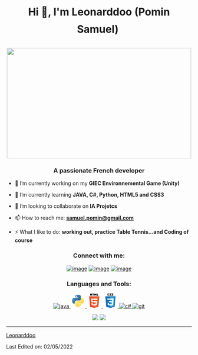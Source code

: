 <h1 align="center">Hi 👋, I'm Leonarddoo (Pomin Samuel) <img height="40"</h1>
<br>
<br>
<img align="center" width="500" height="300" alt="" src="https://media.giphy.com/media/qgQUggAC3Pfv687qPC/giphy.gif">
<h3 align="center">A passionate French developer</h3>

- 🔭 I’m currently working on my **GIEC Environnemental Game (Unity)**

- 🌱 I’m currently learning **JAVA, C#, Python, HTML5 and CSS3**

- 👯 I’m looking to collaborate on **IA Projetcs**

- 📫 How to reach me: **samuel.pomin@gmail.com**

- ⚡ What I like to do: **working out, practice Table Tennis...and Coding of course**

<h3 align="center">Connect with me:</h3>
<div align="center">

[![image](https://img.shields.io/badge/Linked%20In-0A66C2.svg?style=for-the-badge&logo=linkedin&logoColor=white)](https://www.linkedin.com/in/samuel-pomin-7169b2234/)
[![image](https://raw.githubusercontent.com/jmnote/z-icons/master/88x31/github.png)](https://github.com/Leonarddoo)
[![image](https://img.shields.io/badge/Gmail-D14836?style=for-the-badge&logo=gmail&logoColor=white)](mailto:samuel.pomin@gmail.com)
  
</div>

<h3 align="center">Languages and Tools:</h3>

<p align="center"> 
  <a href="https://www.java.com/fr/" target="_blank"> 
    <img src="https://raw.githubusercontent.com/jmnote/z-icons/master/svg/java.svg" alt="java" width="40" height="40"/> 
  </a> 
  <a href="https://www.python.org" target="_blank"> 
    <img src="https://raw.githubusercontent.com/devicons/devicon/master/icons/python/python-original.svg" alt="python" width="40" height="40"/> 
  </a>  
  <a href="https://www.w3.org/html/" target="_blank"> 
    <img src="https://raw.githubusercontent.com/devicons/devicon/master/icons/html5/html5-original-wordmark.svg" alt="html5" width="40" height="40"/> 
  </a>
  <a href="https://www.w3schools.com/css/" target="_blank"> 
    <img src="https://raw.githubusercontent.com/devicons/devicon/master/icons/css3/css3-original-wordmark.svg" alt="css3" width="40" height="40"/> 
  </a> 
  <a href="https://fr.wikipedia.org/wiki/C_sharp" target="_blank"> 
    <img src="https://raw.githubusercontent.com/jmnote/z-icons/master/svg/csharp.svg" alt="c#" width="40" height="40"/> 
  </a> 
  <a href="https://git-scm.com/" target="_blank"> 
    <img src="https://raw.githubusercontent.com/jmnote/z-icons/master/svg/git.svg" alt="git" width="40" height="40"/> 
  </a>
</p>

<p align= "center">
  <img height= "150" src="https://github-readme-stats.vercel.app/api?username=leonarddoo&theme=radical&show_icons=true&include_all_commits=true" />
  <img height= "150" src="https://github-readme-stats.vercel.app/api/top-langs/?username=leonarddoo&theme=radical&layout=compact" />
</p>

------

[Leonarddoo](https://github.com/Leonarddoo)

Last Edited on: 02/05/2022
